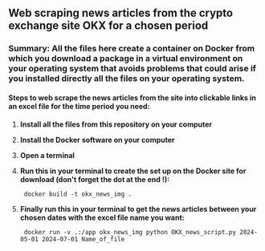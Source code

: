 ## Web scraping news articles from the crypto exchange site OKX for a chosen period

### Summary: All the files here create a container on Docker from which you download a package in a virtual environment on your operating system that avoids problems that could arise if you installed directly all the files on your operating system.

#### Steps to web scrape the news articles from the site into clickable links in an excel file for the time period you need:

1. **Install all the files from this repository on your computer**

2. **Install the Docker software on your computer**

3. **Open a terminal**

4. **Run this in your terminal to create the set up on the Docker site for download (don't forget the dot at the end !):**

        docker build -t okx_news_img .

5. **Finally run this in your terminal to get the news articles between your chosen dates with the excel file name you want:**

        docker run -v .:/app okx_news_img python OKX_news_script.py 2024-05-01 2024-07-01 Name_of_file
